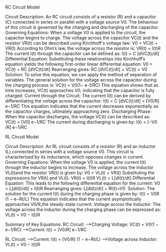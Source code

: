 RC Circuit Model

Circuit Description:
An RC circuit consists of a resistor (R) and a capacitor (C) connected in series or parallel with a voltage source V0​. The behaviour of this circuit is governed by the charging and discharging of the capacitor.
Governing Equations:
When a voltage V0​ is applied to the circuit, the capacitor begins to charge. The voltage across the capacitor VC(t) and the resistor VR​(t) can be described using Kirchhoff's voltage law:
V0 = VC(t) + VR(t)
According to Ohm’s law, the voltage across the resistor is:
VR(t) = I(t)R
The current I(t) through the capacitor can be defined as:
I(t) = C [dVC​(t)​/dt]
Differential Equation: 
Substituting these relationships into Kirchhoff’s equation yields the following first-order linear differential equation:
V0 = VC(t) + RC [dVC(t)/dt]​
Rearranging gives:
RC [dVC(t)/dt] + VC(t) = V0 ​
Solution:
To solve this equation, we can apply the method of separation of variables. The general solution for the voltage across the capacitor during the charging process is:
VC(t) = V0(1− e-1/RC)
This equation shows that as time increases, VC(t) approaches V0​, indicating that the capacitor is fully charged.
Current through the Circuit:
The current I(t) can be derived by differentiating the voltage across the capacitor:
I(t) = C [dVC(t)/dt] = [V0/R] e−1/RC
This equation indicates that the current decreases exponentially as the capacitor charges, ultimately approaching zero.
Discharging Phase:
When the capacitor discharges, the voltage VC(t) can be described as:
VC(t) = [V0] e−1/RC
The current during discharging is given by:
I(t) = [−V0 /R] e−1/RC




RL Circuit Model

Circuit Description:
An RL circuit consists of a resistor (R) and an inductor (L) connected in series with a voltage source V0​. This circuit is characterized by its inductance, which opposes changes in current.
Governing Equations:
When the voltage V0​ is applied, the current I(t) through the inductor begins to increase. The voltage across the inductor VL(t)and the resistor VR(t) is given by:
V0 = VL(t) + VR(t)
Substituting the expressions for VR(t) and VL(t):
VR(t) = I(t)R
VL(t) = L[dI(t)/dt​]
Differential Equation:
This leads to the following differential equation for the current:
V0 = L[dI(t)/dt] + I(t)R
Rearranging gives:
L[dI(t)/dt] + RI(t)=V0 ​
Solution:
The solution for the current I(t) during the charging phase is given by:
I(t) = V0R (1 − e−Rt/L)
This equation indicates that the current asymptotically approaches V0/R​​,the steady-state current.
Voltage across the Inductor:
The voltage across the inductor during the charging phase can be expressed as:
VL(t) = V0 − I(t)R



Summary of Key Equations:
RC Circuit:
-->Charging Voltage: 
VC(t) = V0(1 − e−1/RC)
-->Current: 
I(t) = [V0/R] e−1/RC


RL Circuit:
-->Current:
I(t) = [V0/R] (1 − e−Rt/L)
-->Voltage across Inductor: 
VL(t) = V0 − I(t)R
